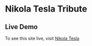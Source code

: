 # Nikola Tesla Tribute 

## Live Demo

To see this site live, visit [Nikola Tesla](https://niktesla.netlify.app/)
